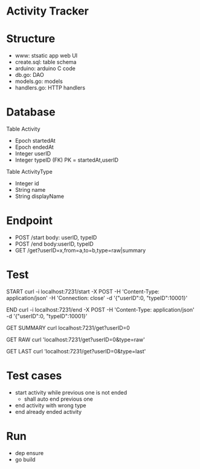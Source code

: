 # Activity Tracker

# Structure

- www: stsatic app web UI
- create.sql: table schema
- arduino: arduino C code
- db.go: DAO
- models.go: models
- handlers.go: HTTP handlers

# Database

Table Activity
- Epoch startedAt
- Epoch endedAt
- Integer   userID
- Integer   typeID (FK)
PK = startedAt,userID

Table ActivityType
- Integer id
- String name
- String displayName

# Endpoint

- POST /start body: userID, typeID
- POST /end body:userID, typeID
- GET /get?userID=x,from=a,to=b,type=raw|summary

# Test

START
curl -i localhost:7231/start -X POST -H 'Content-Type: application/json' -H 'Connection: close' -d '{"userID":0, "typeID":10001}'

END
curl -i localhost:7231/end -X POST -H 'Content-Type: application/json' -d '{"userID":0, "typeID":10001}'

GET SUMMARY
curl localhost:7231/get?userID=0

GET RAW
curl 'localhost:7231/get?userID=0&type=raw'

GET LAST
curl 'localhost:7231/get?userID=0&type=last'

# Test cases

- start activity while previous one is not ended
    - shall auto end previous one
- end activity with wrong type
- end already ended activity

# Run

- dep ensure
- go build
